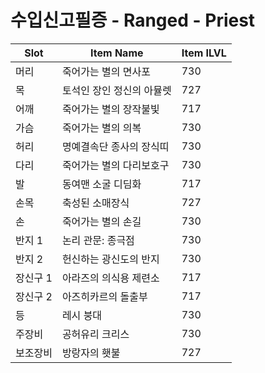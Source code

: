#  수입신고필증 -  Ranged -  Priest

| Slot | Item Name | Item ILVL |
|------|-----------|-----------|
| 머리 | 죽어가는 별의 면사포 | 730 |
| 목 | 토석인 장인 정신의 아뮬렛 | 727 |
| 어깨 | 죽어가는 별의 장작불빛 | 717 |
| 가슴 | 죽어가는 별의 의복 | 730 |
| 허리 | 명예결속단 종사의 장식띠 | 730 |
| 다리 | 죽어가는 별의 다리보호구 | 730 |
| 발 | 동여맨 소굴 디딤화 | 717 |
| 손목 | 축성된 소매장식 | 727 |
| 손 | 죽어가는 별의 손길 | 730 |
| 반지 1 | 논리 관문: 종극점 | 730 |
| 반지 2 | 헌신하는 광신도의 반지 | 730 |
| 장신구 1 | 아라즈의 의식용 제련소 | 717 |
| 장신구 2 | 아즈히카르의 돌출부 | 717 |
| 등 | 레시 붕대 | 730 |
| 주장비 | 공허유리 크리스 | 730 |
| 보조장비 | 방랑자의 횃불 | 727 |
